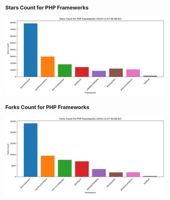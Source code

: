 ### Stars Count for PHP Frameworks

![Stars Chart](./archive/charts/20241107004842_stars_count.png)

### Forks Count for PHP Frameworks

![Forks Chart](./archive/charts/20241107004842_forks_count.png)

